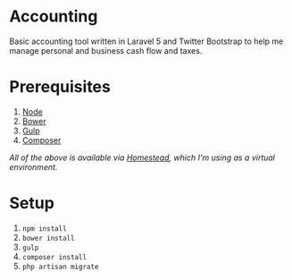 # Accounting
Basic accounting tool written in Laravel 5 and Twitter Bootstrap to help me manage personal and business cash flow and taxes.

# Prerequisites
1. [Node](https://nodejs.org/)
2. [Bower](http://bower.io/)
3. [Gulp](http://gulpjs.com/)
4. [Composer](https://getcomposer.org/)

*All of the above is available via [Homestead](http://laravel.com/docs/5.1/homestead), which I'm using as a virtual environment.*

# Setup
1. `npm install`
2. `bower install`
3. `gulp`
4. `composer install`
5. `php artisan migrate`
